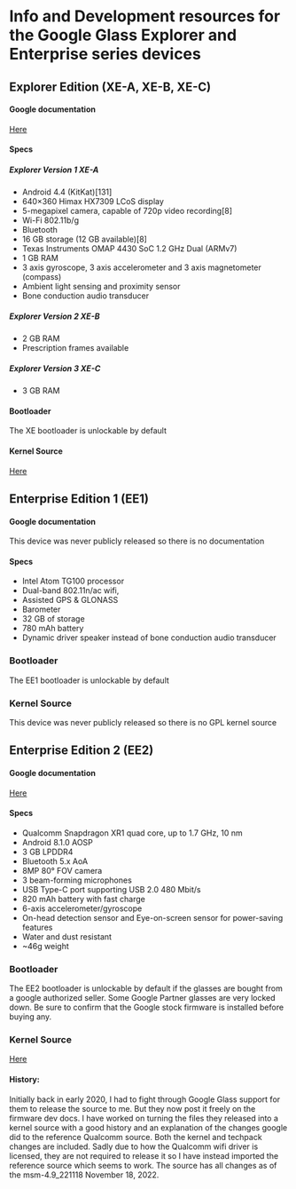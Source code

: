 # Info and Development resources for the Google Glass Explorer and Enterprise series devices
## Explorer Edition (XE-A, XE-B, XE-C)
#### Google documentation
[Here](https://developers.google.com/glass/tools-downloads/system)

#### Specs
##### Explorer Version 1 XE-A
- Android 4.4 (KitKat)[131]
- 640×360 Himax HX7309 LCoS display
- 5-megapixel camera, capable of 720p video recording[8]
- Wi-Fi 802.11b/g
- Bluetooth
- 16 GB storage (12 GB available)[8]
- Texas Instruments OMAP 4430 SoC 1.2 GHz Dual (ARMv7)
- 1 GB RAM
- 3 axis gyroscope, 3 axis accelerometer and 3 axis magnetometer (compass)
- Ambient light sensing and proximity sensor
- Bone conduction audio transducer

##### Explorer Version 2 XE-B
- 2 GB RAM
- Prescription frames available

##### Explorer Version 3 XE-C
- 3 GB RAM

#### Bootloader
The XE bootloader is unlockable by default

#### Kernel Source
[Here](https://android.googlesource.com/kernel/omap/+/refs/heads/glass-omap-xrx13)

## Enterprise Edition 1 (EE1)
#### Google documentation
This device was never publicly released so there is no documentation

#### Specs
 - Intel Atom TG100 processor
 - Dual-band 802.11n/ac wifi,
 - Assisted GPS & GLONASS
 - Barometer
 - 32 GB of storage
 - 780 mAh battery
 - Dynamic driver speaker instead of bone conduction audio transducer

### Bootloader
The EE1 bootloader is unlockable by default

### Kernel Source
This device was never publicly released so there is no GPL kernel source

## Enterprise Edition 2 (EE2)
#### Google documentation
[Here](https://developers.google.com/glass-enterprise/downloads/system-images)

#### Specs
 - Qualcomm Snapdragon XR1 quad core, up to 1.7 GHz, 10 nm
 - Android 8.1.0 AOSP
 - 3 GB LPDDR4
 - Bluetooth 5.x AoA
 - 8MP 80° FOV camera
 - 3 beam-forming microphones
 - USB Type-C port supporting USB 2.0 480 Mbit/s
 - 820 mAh battery with fast charge
 - 6-axis accelerometer/gyroscope
 - On-head detection sensor and Eye-on-screen sensor for power-saving features
 - Water and dust resistant
 - ~46g weight

### Bootloader
The EE2 bootloader is unlockable by default if the glasses are bought from a google authorized seller. Some Google Partner glasses are very locked down. Be sure to confirm that the Google stock firmware is installed before buying any.

### Kernel Source
[Here](https://github.com/deadman96385/android_kernel_google_glassv3)
#### History:
Initially back in early 2020, I had to fight through Google Glass support for them to release the source to me. But they now post it freely on the firmware dev docs. I have worked on turning the files they released into a kernel source with a good history and an explanation of the changes google did to the reference Qualcomm source. Both the kernel and techpack changes are included. Sadly due to how the Qualcomm wifi driver is licensed, they are not required to release it so I have instead imported the reference source which seems to work. The source has all changes as of the msm-4.9_221118	November 18, 2022.
